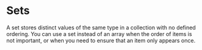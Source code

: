 # Sets
A set stores distinct values of the same type in a collection with no defined ordering. You can use a set instead of an array when the order of items is not important, or when you need to ensure that an item only appears once.

